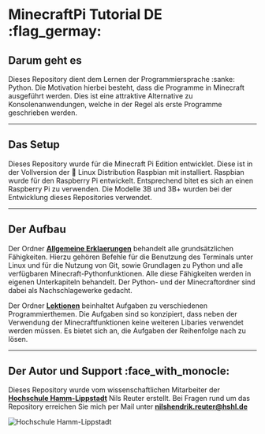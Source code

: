 # **MinecraftPi Tutorial DE** :flag_germay:

## Darum geht es

Dieses Repository dient dem Lernen der Programmiersprache :sanke: Python. Die Motivation hierbei besteht, dass die Programme in Minecraft ausgeführt werden. Dies ist eine attraktive Alternative zu Konsolenanwendungen, welche in der Regel als erste Programme geschrieben werden.

---

## Das Setup

Dieses Repository wurde für die Minecraft Pi Edition entwicklet. Diese ist in der Vollversion der :penguin: Linux Distribution Raspbian mit installiert. Raspbian wurde für den Raspberry Pi entwickelt. Entsprechend bitet es sich an einen Raspberry Pi zu verwenden. Die Modelle 3B und 3B+ wurden bei der Entwicklung dieses Repositories verwendet.

---

## Der Aufbau

Der Ordner **[Allgemeine Erklaerungen](https://github.com/MasterLeader09/MinecraftPi_Tutorial_DE/tree/master/Allgemeine%20Erklaerungen)** behandelt alle grundsätzlichen Fähigkeiten. Hierzu gehören Befehle für die Benutzung des Terminals unter Linux und für die Nutzung von Git, sowie Grundlagen zu Python und alle verfügbaren Minecraft-Pythonfunktionen. Alle diese Fähigkeiten werden in eigenen Unterkapiteln behandelt. Der Python- und der Minecraftordner sind dabei als Nachschlagewerke gedacht.

Der Ordner **[Lektionen](https://github.com/MasterLeader09/MinecraftPi_Tutorial_DE/tree/master/Lektionen)** beinhaltet Aufgaben zu verschiedenen Programmierthemen. Die Aufgaben sind so konzipiert, dass neben der Verwendung der Minecraftfunktionen keine weiteren Libaries verwendet werden müssen. Es bietet sich an, die Aufgaben der Reihenfolge nach zu lösen.

---

## Der Autor und Support :face_with_monocle:
Dieses Repository wurde vom wissenschaftlichen Mitarbeiter der **[Hochschule Hamm-Lippstadt](https://www.hshl.de/)** Nils Reuter erstellt. Bei Fragen rund um das Repository erreichen Sie mich per Mail unter **nilshendrik.reuter@hshl.de**

![Hochschule Hamm-Lippstadt](https://upload.wikimedia.org/wikipedia/commons/e/e5/HSHL_Logo.jpg "HSHL")